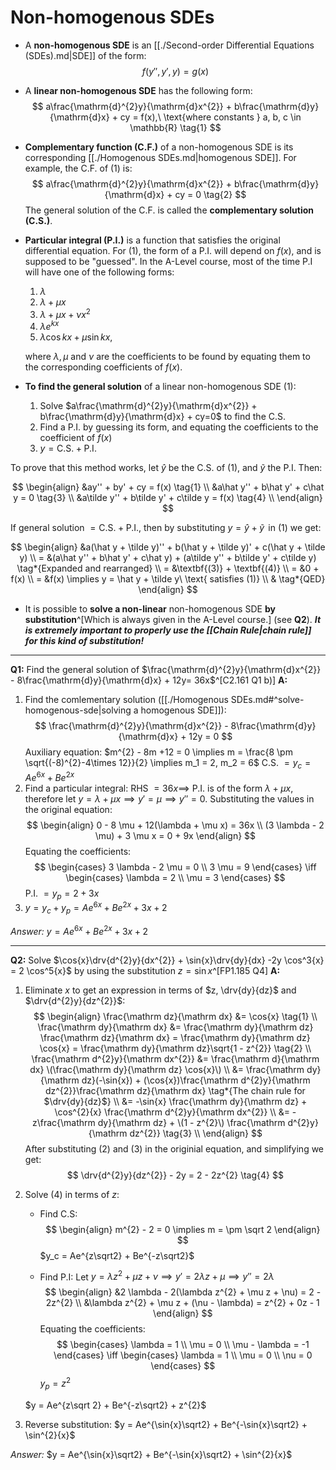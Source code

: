 # Non-homogenous SDEs

* A **non-homogenous SDE** is an [[./Second-order Differential Equations (SDEs).md|SDE]] of the form:
$$ f(y'', y', y) = g(x) $$

* A **linear non-homogenous SDE** has the following form:
$$
a\frac{\mathrm{d}^{2}y}{\mathrm{d}x^{2}} +
b\frac{\mathrm{d}y}{\mathrm{d}x} + cy = f(x),\ \text{where constants } a, b, c \in
\mathbb{R} \tag{1}
$$ 

* **Complementary function (C.F.)** of a non-homogenous SDE is its corresponding [[./Homogenous SDEs.md|homogenous SDE]]. For example, the C.F. of (1) is:
$$
a\frac{\mathrm{d}^{2}y}{\mathrm{d}x^{2}} + b\frac{\mathrm{d}y}{\mathrm{d}x} + cy = 0 \tag{2}
$$
The general solution of the C.F. is called the **complementary solution (C.S.)**.

* **Particular integral (P.I.)** is a function that satisfies the original differential equation. For (1), the form of a P.I. will depend on $f(x)$, and is supposed to be "guessed". In the A-Level course, most of the time P.I will have one of the following forms:
    1) $\lambda$
    2) $\lambda + \mu x$
    3) $\lambda + \mu x + \nu x^{2}$
    4) $\lambda e^{kx}$
    5) $\lambda \cos{kx} +\mu \sin{kx}$,

    where $\lambda, \mu$ and $\nu$ are the coefficients to be found by equating them to the corresponding coefficients of $f(x)$.

* **To find the general solution** of a linear non-homogenous SDE (1):
    1) Solve $a\frac{\mathrm{d}^{2}y}{\mathrm{d}x^{2}} + b\frac{\mathrm{d}y}{\mathrm{d}x} + cy=0$ to find the C.S.
    2) Find a P.I. by guessing its form, and equating the coefficients to the coefficient of $f(x)$
    3) $y = \text{C.S.} + \text{P.I.}$

To prove that this method works, let $\hat y$ be the C.S. of (1), and $\tilde y$ the P.I. Then:

$$
\begin{align}
    &ay'' + by' + cy = f(x) \tag{1} \\
    &a\hat y'' + b\hat y' + c\hat y = 0 \tag{3} \\
    &a\tilde y'' + b\tilde y' + c\tilde y = f(x) \tag{4} \\
\end{align}
$$

If general solution $= \text{C.S.} + \text{P.I.}$, then by substituting $y = \hat y + \tilde y\,$ in (1) we get:

$$
\begin{align}
    &a(\hat y + \tilde y)'' + b(\hat y + \tilde y)' + c(\hat y + \tilde y) \\
    = &(a\hat y'' + b\hat y' + c\hat y) + (a\tilde y'' + b\tilde y' + c\tilde y) \tag*{Expanded and rearranged} \\
    = &\textbf{(3)} + \textbf{(4)} \\
    = &0 + f(x) \\ 
    = &f(x) \implies y = \hat y + \tilde y\ \text{ satisfies (1)} \\
    & \tag*{QED}
\end{align}
$$

* It is possible to **solve a non-linear** non-homogenous SDE **by substitution**^[Which is always given in the A-Level course.] (see **Q2**). **_It is extremely important to properly use the [[Chain Rule|chain rule]] for this kind of substitution!_**

---

**Q1:** Find the general solution of $\frac{\mathrm{d}^{2}y}{\mathrm{d}x^{2}} - 8\frac{\mathrm{d}y}{\mathrm{d}x} + 12y= 36x$^[C2.161 Q1 b)]
**A:** 
1) Find the comlementary solution ([[./Homogenous SDEs.md#^solve-homogenous-sde|solving a homogenous SDE]]):
    $$ \frac{\mathrm{d}^{2}y}{\mathrm{d}x^{2}} - 8\frac{\mathrm{d}y}{\mathrm{d}x} + 12y = 0 $$ 
    Auxiliary equation: $m^{2} - 8m +12 = 0 \implies m = \frac{8 \pm \sqrt{(-8)^{2}-4\times 12}}{2} 
    \implies m_1 = 2, m_2 = 6$
    C.S. $= y_c = Ae^{6x} + Be^{2x}$
2) Find a particular integral:
    RHS $= 36x \implies$ P.I. is of the form $\lambda + \mu x$, therefore let $y = \lambda + \mu x
    \implies y' = \mu \implies y'' = 0$. Substituting the values in the original equation:
    $$
    \begin{align}
        0 - 8 \mu + 12(\lambda + \mu x) = 36x \\
        (3 \lambda - 2 \mu) + 3 \mu x = 0 + 9x
    \end{align}
    $$
    Equating the coefficients:
    $$
    \begin{cases}
        3 \lambda - 2 \mu = 0 \\
        3 \mu = 9
    \end{cases}
    \iff
    \begin{cases}
        \lambda = 2 \\
        \mu = 3
    \end{cases}
    $$
    P.I. $= y_p = 2 + 3x$
3) $y = y_c + y_p = Ae^{6x} + Be^{2x} + 3x + 2$

*Answer:* $y = Ae^{6x} + Be^{2x} + 3x + 2$

---

**Q2:** Solve $\cos{x}\drv{d^{2}y}{dx^{2}} + \sin{x}\drv{dy}{dx} -2y \cos^3{x} = 2 \cos^5{x}$ by using the substitution $z = \sin{x}$^[FP1.185 Q4] 
**A:** 
1) Eliminate $x$ to get an expression in terms of $z, \drv{dy}{dz}$ and $\drv{d^{2}y}{dz^{2}}$:
$$
\begin{align}
    \frac{\mathrm dz}{\mathrm dx} &= \cos{x} \tag{1} \\
    \frac{\mathrm dy}{\mathrm dx} &= \frac{\mathrm dy}{\mathrm dz} \frac{\mathrm dz}{\mathrm dx}
    = \frac{\mathrm dy}{\mathrm dz} \cos{x} 
    = \frac{\mathrm dy}{\mathrm dz}\sqrt{1 - z^{2}} \tag{2} \\
    \frac{\mathrm d^{2}y}{\mathrm dx^{2}} 
    &= \frac{\mathrm d}{\mathrm dx} \(\frac{\mathrm dy}{\mathrm dz} \cos{x}\) \\
    &= \frac{\mathrm dy}{\mathrm dz}(-\sin{x}) + (\cos{x})\frac{\mathrm d^{2}y}{\mathrm dz^{2}}\frac{\mathrm dz}{\mathrm dx} \tag*{The chain rule for $\drv{dy}{dz}$} \\
    &= -\sin{x} \frac{\mathrm dy}{\mathrm dz} + \cos^{2}{x} \frac{\mathrm d^{2}y}{\mathrm dx^{2}} \\
    &= -z\frac{\mathrm dy}{\mathrm dz} + \(1 - z^{2}\) \frac{\mathrm d^{2}y}{\mathrm dz^{2}} \tag{3} \\
\end{align}
$$
After substituting (2) and (3) in the originial equation, and simplifying we get:
$$ \drv{d^{2}y}{dz^{2}} - 2y = 2 - 2z^{2} \tag{4} $$ 

2) Solve (4) in terms of $z$:
    - Find C.S:
    $$
    \begin{align}
        m^{2} - 2 = 0 \implies m = \pm \sqrt 2
    \end{align}
    $$
    $y_c = Ae^{z\sqrt2} + Be^{-z\sqrt2}$

    - Find P.I: 
    Let $y = \lambda z^{2} + \mu z + \nu \implies y' = 2 \lambda z + \mu \implies y'' = 2 \lambda$
    $$
    \begin{align}
        &2 \lambda - 2(\lambda z^{2} + \mu z + \nu) = 2 - 2z^{2} \\
        &\lambda z^{2} + \mu z + (\nu - \lambda) = z^{2} + 0z - 1
    \end{align}
    $$
    Equating the coefficients:
    $$
    \begin{cases}
        \lambda = 1 \\
        \mu = 0 \\
        \mu - \lambda = -1
    \end{cases}
    \iff
    \begin{cases}
        \lambda = 1 \\
        \mu = 0 \\
        \nu = 0 
    \end{cases}
    $$
    $y_p = z^{2}$

    $y = Ae^{z\sqrt 2} + Be^{-z\sqrt2} + z^{2}$

3) Reverse substitution:
    $y = Ae^{\sin{x}\sqrt2} + Be^{-\sin{x}\sqrt2} + \sin^{2}{x}$

*Answer:* $y = Ae^{\sin{x}\sqrt2} + Be^{-\sin{x}\sqrt2} + \sin^{2}{x}$
